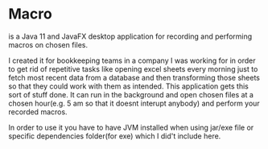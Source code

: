 # Macro
is a Java 11 and JavaFX desktop application for recording and performing macros on chosen files.

I created it for bookkeeping teams in a company I was working for in order to get rid of repetitive tasks like opening excel sheets every morning just to fetch most recent data from a database and then transforming those sheets so that they could work with them as intended.
This application gets this sort of stuff done. It can run in the background and open chosen files at a chosen hour(e.g. 5 am so that it doesnt interupt anybody) and perform your recorded macros. 

In order to use it you have to have JVM installed when using jar/exe file or specific dependencies folder(for exe) which I did't include here. 
